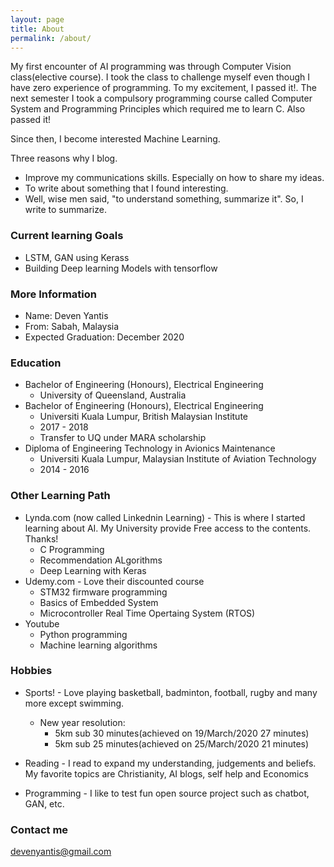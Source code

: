 ```yaml
---
layout: page
title: About
permalink: /about/
---
```


My first encounter of AI programming was through Computer Vision class(elective course). I took the class to challenge myself even though I have zero experience of programming. To my excitement, I passed it!. The next semester I took a compulsory programming course called Computer System and Programming Principles which required me to learn C. Also passed it!

Since then, I become interested Machine Learning.

Three reasons why I blog.
- Improve my communications skills. Especially on how to share my ideas.
- To write about something that I found interesting.
- Well, wise men said, "to understand something, summarize it". So, I write to summarize.

### Current learning Goals
- LSTM, GAN using Kerass
- Building Deep learning Models with tensorflow

### More Information

- Name: Deven Yantis
- From: Sabah, Malaysia
- Expected Graduation: December 2020

### Education
- Bachelor of Engineering (Honours), Electrical Engineering
  - University of Queensland, Australia
- Bachelor of Engineering (Honours), Electrical Engineering
  - Universiti Kuala Lumpur, British Malaysian Institute
  - 2017 - 2018
  - Transfer to UQ under MARA scholarship
- Diploma of Engineering Technology in Avionics Maintenance
  - Universiti Kuala Lumpur, Malaysian Institute of Aviation Technology
  - 2014 - 2016
  
### Other Learning Path
- Lynda.com (now called Linkednin Learning) - This is where I started learning about AI. My University provide Free access to the contents. Thanks!
  - C Programming
  - Recommendation ALgorithms
  - Deep Learning with Keras
- Udemy.com - Love their discounted course
  - STM32 firmware programming
  - Basics of Embedded System
  - Microcontroller Real Time Opertaing System (RTOS)
- Youtube
  - Python programming
  - Machine learning algorithms

### Hobbies
- Sports! -  Love playing basketball, badminton, football, rugby and many more except swimming.
  - New year resolution:
    - 5km sub 30 minutes(achieved on 19/March/2020 27 minutes)
    - 5km sub 25 minutes(achieved on 25/March/2020 21 minutes)

- Reading - I read to expand my understanding, judgements and beliefs. My favorite topics are Christianity, AI blogs, self help and Economics

- Programming - I like to test fun open source project such as chatbot, GAN, etc.

### Contact me

[devenyantis@gmail.com](mailto:devenyantis@gmail.com)
